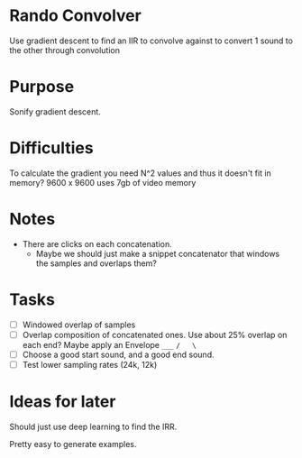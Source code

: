 # Rando Convolver

Use gradient descent to find an IIR to convolve against to convert 1 sound
to the other through convolution

# Purpose

Sonify gradient descent.

# Difficulties

To calculate the gradient you need N^2 values and thus it doesn't fit
in memory? 9600 x 9600 uses 7gb of video memory

# Notes
- There are clicks on each concatenation. 
  - Maybe we should just make a snippet concatenator that windows the samples
    and overlaps them?

# Tasks
- [ ] Windowed overlap of samples
- [ ] Overlap composition of concatenated ones. 
      Use about 25% overlap on each end?
      Maybe apply an Envelope
      ` ___ `
      `/   \`
- [ ] Choose a good start sound, and a good end sound.
- [ ] Test lower sampling rates (24k, 12k)

# Ideas for later

Should just use deep learning to find the IRR.

Pretty easy to generate examples.
